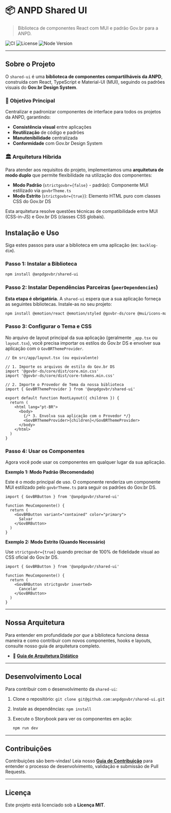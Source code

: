# 📦 ANPD Shared UI

> Biblioteca de componentes React com MUI e padrão Gov.br para a ANPD.

![CI](https://github.com/anpdgovbr/shared-ui/actions/workflows/ci.yml/badge.svg)
![License](https://img.shields.io/badge/license-ISC-blue.svg)
![Node Version](https://img.shields.io/badge/node-20%2B-brightgreen)

---

## Sobre o Projeto

O `shared-ui` é uma **biblioteca de componentes compartilháveis da ANPD**, construída com React, TypeScript e Material-UI (MUI), seguindo os padrões visuais do **Gov.br Design System**.

### 🎯 Objetivo Principal

Centralizar e padronizar componentes de interface para todos os projetos da ANPD, garantindo:

- **Consistência visual** entre aplicações
- **Reutilização** de código e padrões
- **Manutenibilidade** centralizada
- **Conformidade** com Gov.br Design System

### 🏛️ Arquitetura Híbrida

Para atender aos requisitos do projeto, implementamos uma **arquitetura de modo duplo** que permite flexibilidade na utilização dos componentes:

- **Modo Padrão** (`strictgovbr={false}` - padrão): Componente MUI estilizado via `govbrTheme.ts`
- **Modo Estrito** (`strictgovbr={true}`): Elemento HTML puro com classes CSS do Gov.br DS

Esta arquitetura resolve questões técnicas de compatibilidade entre MUI (CSS-in-JS) e Gov.br DS (classes CSS globais).

## Instalação e Uso

Siga estes passos para usar a biblioteca em uma aplicação (ex: `backlog-dim`).

### Passo 1: Instalar a Biblioteca

```bash
npm install @anpdgovbr/shared-ui
```

### Passo 2: Instalar Dependências Parceiras (`peerDependencies`)

**Esta etapa é obrigatória.** A `shared-ui` espera que a sua aplicação forneça as seguintes bibliotecas. Instale-as no seu projeto:

```bash
npm install @emotion/react @emotion/styled @govbr-ds/core @mui/icons-material @mui/material react react-dom
```

### Passo 3: Configurar o Tema e CSS

No arquivo de layout principal da sua aplicação (geralmente `_app.tsx` ou `layout.tsx`), você precisa importar os estilos do Gov.br DS e envolver sua aplicação com o `GovBRThemeProvider`.

```tsx
// Em src/app/layout.tsx (ou equivalente)

// 1. Importe os arquivos de estilo do Gov.br DS
import '@govbr-ds/core/dist/core.min.css'
import '@govbr-ds/core/dist/core-tokens.min.css'

// 2. Importe o Provedor de Tema da nossa biblioteca
import { GovBRThemeProvider } from '@anpdgovbr/shared-ui'

export default function RootLayout({ children }) {
  return (
    <html lang="pt-BR">
      <body>
        {/* 3. Envolva sua aplicação com o Provedor */}
        <GovBRThemeProvider>{children}</GovBRThemeProvider>
      </body>
    </html>
  )
}
```

### Passo 4: Usar os Componentes

Agora você pode usar os componentes em qualquer lugar da sua aplicação.

**Exemplo 1: Modo Padrão (Recomendado)**

Este é o modo principal de uso. O componente renderiza um componente MUI estilizado pelo `govbrTheme.ts` para seguir os padrões do Gov.br DS.

```tsx
import { GovBRButton } from '@anpdgovbr/shared-ui'

function MeuComponente() {
  return (
    <GovBRButton variant="contained" color="primary">
      Salvar
    </GovBRButton>
  )
}
```

**Exemplo 2: Modo Estrito (Quando Necessário)**

Use `strictgovbr={true}` quando precisar de 100% de fidelidade visual ao CSS oficial do Gov.br DS.

```tsx
import { GovBRButton } from '@anpdgovbr/shared-ui'

function MeuComponente() {
  return (
    <GovBRButton strictgovbr inverted>
      Cancelar
    </GovBRButton>
  )
}
```

---

## Nossa Arquitetura

Para entender em profundidade _por que_ a biblioteca funciona dessa maneira e como contribuir com novos componentes, hooks e layouts, consulte nosso guia de arquitetura completo.

- **📖 [Guia de Arquitetura Didático](./ARQUITETURA.md)**

---

## Desenvolvimento Local

Para contribuir com o desenvolvimento da `shared-ui`:

1.  Clone o repositório: `git clone git@github.com:anpdgovbr/shared-ui.git`
2.  Instale as dependências: `npm install`
3.  Execute o Storybook para ver os componentes em ação:

    ```bash
    npm run dev
    ```

---

## Contribuições

Contribuições são bem-vindas! Leia nosso **[Guia de Contribuição](./CONTRIBUTING.md)** para entender o processo de desenvolvimento, validação e submissão de Pull Requests.

---

## Licença

Este projeto está licenciado sob a **Licença MIT**.
